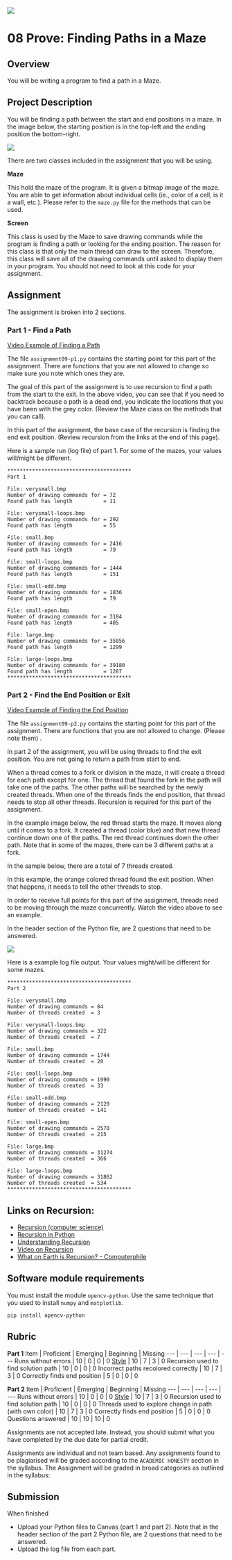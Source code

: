 ![](../site/banner.png)

# 08 Prove: Finding Paths in a Maze

## Overview

You will be writing a program to find a path in a Maze.

## Project Description

You will be finding a path between the start and end positions in a maze.  In the image below, the starting position is in the top-left and the ending position the bottom-right.

![](maze.png)

There are two classes included in the assignment that you will be using.

**Maze**

This hold the maze of the program.  It is given a bitmap image of the maze.  You are able to get information about individual cells (ie., color of a cell, is it a wall, etc.).  Please refer to the `maze.py` file for the methods that can be used.

**Screen**

This class is used by the Maze to save drawing commands while the program is finding a path or looking for the ending position.  The reason for this class is that only the main thread can draw to the screen.  Therefore, this class will save all of the drawing commands until asked to display them in your program.  You should not need to look at this code for your assignment.

## Assignment

The assignment is broken into 2 sections.

### Part 1 - Find a Path

[Video Example of Finding a Path](find_path.mp4)

The file `assignment09-p1.py` contains the starting point for this part of the assignment.  There are functions that you are not allowed to change so make sure you note which ones they are.

The goal of this part of the assignment is to use recursion to find a path from the start to the exit.  In the above video, you can see that if you need to backtrack because a path is a dead end, you indicate the locations that you have been with the grey color. (Review the Maze class on the methods that you can call).

In this part of the assignment, the base case of the recursion is finding the end exit position.  (Review recursion from the links at the end of this page).

Here is a sample run (log file) of part 1.  For some of the mazes, your values will/might be different.

```
****************************************
Part 1

File: verysmall.bmp
Number of drawing commands for = 72
Found path has length          = 11

File: verysmall-loops.bmp
Number of drawing commands for = 292
Found path has length          = 55

File: small.bmp
Number of drawing commands for = 2416
Found path has length          = 79

File: small-loops.bmp
Number of drawing commands for = 1444
Found path has length          = 151

File: small-odd.bmp
Number of drawing commands for = 1836
Found path has length          = 79

File: small-open.bmp
Number of drawing commands for = 3184
Found path has length          = 405

File: large.bmp
Number of drawing commands for = 35856
Found path has length          = 1299

File: large-loops.bmp
Number of drawing commands for = 39180
Found path has length          = 1287
****************************************
```


### Part 2 - Find the End Position or Exit

[Video Example of Finding the End Position](find_end_position.mp4)

The file `assignment09-p2.py` contains the starting point for this part of the assignment.  There are functions that you are not allowed to change.  (Please note them) .

In part 2 of the assignment, you will be using threads to find the exit position.  You are not going to return a path from start to end.  

When a thread comes to a fork or division in the maze, it will create a thread for each path except for one.  The thread that found the fork in the path will take one of the paths. The other paths will be searched by the newly created threads.  When one of the threads finds the end position, that thread needs to stop all other threads.  Recursion is required for this part of the assignment.

In the example image below, the red thread starts the maze.  It moves along until it comes to a fork.  It created a thread (color blue) and that new thread continue down one of the paths.  The red thread continues down the other path.  Note that in some of the mazes, there can be 3 different paths at a fork.

In the sample below, there are a total of 7 threads created.

In this example, the orange colored thread found the exit position.  When that happens, it needs to tell the other threads to stop.

In order to receive full points for this part of the assignment, threads need to be moving through the maze concurrently.  Watch the video above to see an example.

In the header section of the Python file, are 2 questions that need to be answered.

![](image-threads.png)

Here is a example log file output.  Your values might/will be different for some mazes.

```
****************************************
Part 2

File: verysmall.bmp
Number of drawing commands = 84
Number of threads created  = 3

File: verysmall-loops.bmp
Number of drawing commands = 322
Number of threads created  = 7

File: small.bmp
Number of drawing commands = 1744
Number of threads created  = 20

File: small-loops.bmp
Number of drawing commands = 1990
Number of threads created  = 33

File: small-odd.bmp
Number of drawing commands = 2120
Number of threads created  = 141

File: small-open.bmp
Number of drawing commands = 2570
Number of threads created  = 215

File: large.bmp
Number of drawing commands = 31274
Number of threads created  = 366

File: large-loops.bmp
Number of drawing commands = 31862
Number of threads created  = 534
****************************************
```

## Links on Recursion:

- [Recursion (computer science)](https://en.wikipedia.org/wiki/Recursion_\(computer_science\))
- [Recursion in Python](https://realpython.com/python-thinking-recursively/#recursive-functions-in-python)
- [Understanding Recursion](https://stackabuse.com/understanding-recursive-functions-with-python/)
- [Video on Recursion](https://www.youtube.com/watch?v=ngCos392W4w)
- [What on Earth is Recursion? - Computerphile](https://www.youtube.com/watch?v=Mv9NEXX1VHc)


## Software module requirements

You must install the module `opencv-python`.  Use the same technique that you used to install `numpy` and `matplotlib`. 

```
pip install opencv-python
```

## Rubric

**Part 1**
Item | Proficient | Emerging | Beginning | Missing
--- | --- | --- | --- | ---
Runs without errors | 10 | 0 | 0 | 0
[Style](https://github.com/brandonfoushee/cse251working/blob/master/style.md) | 10 | 7 | 3 | 0
Recursion used to find solution path | 10 | 0 | 0 | 0
Incorrect paths recolored correctly | 10 | 7 | 3 | 0
Correctly finds end position | 5 | 0 | 0 | 0


**Part 2**
Item | Proficient | Emerging | Beginning | Missing
--- | --- | --- | --- | ---
Runs without errors | 10 | 0 | 0 | 0
[Style](https://github.com/brandonfoushee/cse251working/blob/master/style.md) | 10 | 7 | 3 | 0
Recursion used to find solution path | 10 | 0 | 0 | 0
Threads used to explore change in path (with own color) | 10 | 7 | 3 | 0
Correctly finds end position | 5 | 0 | 0 | 0
Questions answered | 10 | 10 | 10 | 0

Assignments are not accepted late. Instead, you should submit what you have completed by the due date for partial credit.

Assignments are individual and not team based.  Any assignments found to be  plagiarised will be graded according to the `ACADEMIC HONESTY` section in the syllabus. The Assignment will be graded in broad categories as outlined in the syllabus:

## Submission

When finished

- Upload your Python files to Canvas (part 1 and part 2). Note that in the header section of the part 2 Python file, are 2 questions that need to be answered.
- Upload the log file from each part.